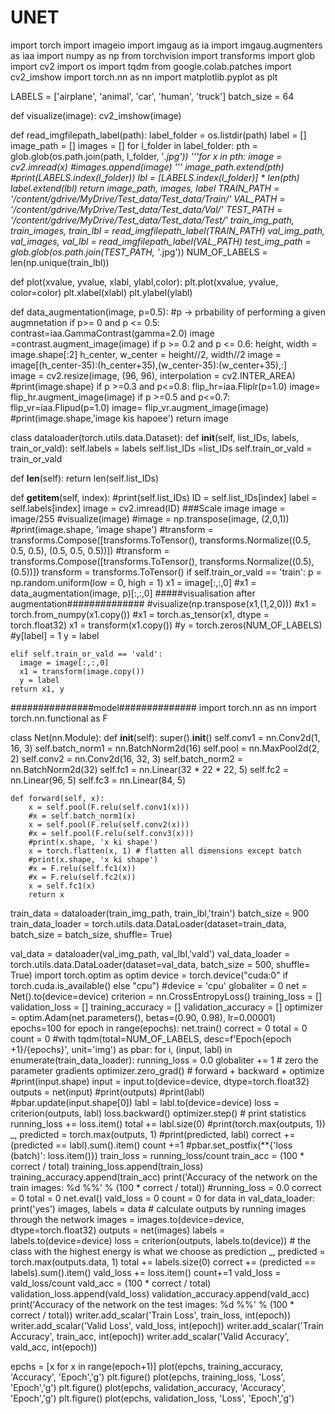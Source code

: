 # UNET
import torch
import imageio
import imgaug as ia
import imgaug.augmenters as iaa
import numpy as np
from torchvision import transforms
import glob
import cv2
import os
import tqdm
from google.colab.patches import cv2_imshow
import torch.nn as nn
import matplotlib.pyplot as plt

LABELS = ['airplane', 'animal', 'car', 'human', 'truck']
batch_size = 64

def visualize(image):
  cv2_imshow(image)


def read_imgfilepath_label(path):
  label_folder = os.listdir(path)
  label = []
  image_path = []
  images = []
  for l_folder in label_folder:
     pth = glob.glob(os.path.join(path, l_folder, '*.jpg'))
     '''for x in pth:
       image = cv2.imread(x) 
       #images.append(image) '''
     image_path.extend(pth)
     #print(LABELS.index(l_folder))
     lbl = [LABELS.index(l_folder)] * len(pth)
     label.extend(lbl)
  return image_path, images, label
TRAIN_PATH = '/content/gdrive/MyDrive/Test_data/Test_data/Train/'
VAL_PATH = '/content/gdrive/MyDrive/Test_data/Test_data/Val/'
TEST_PATH = '/content/gdrive/MyDrive/Test_data/Test_data/Test/'
train_img_path, train_images, train_lbl = read_imgfilepath_label(TRAIN_PATH)
val_img_path, val_images, val_lbl = read_imgfilepath_label(VAL_PATH)
test_img_path = glob.glob(os.path.join(TEST_PATH, '*.jpg')) 
NUM_OF_LABELS = len(np.unique(train_lbl)) 

def plot(xvalue, yvalue, xlabl, ylabl,color):
  plt.plot(xvalue, yvalue, color=color)
  plt.xlabel(xlabl)
  plt.ylabel(ylabl)
  
def data_augmentation(image, p=0.5):
  #p -> prbability of performing a given augmnetation
  if p>= 0 and p <= 0.5:
    contrast=iaa.GammaContrast(gamma=2.0)
    image =contrast.augment_image(image)
  if p >= 0.2 and p <= 0.6:
    height, width = image.shape[:2]
    h_center, w_center = height//2, width//2
    image = image[(h_center-35):(h_center+35),(w_center-35):(w_center+35),:]   
    image = cv2.resize(image, (96, 96), interpolation = cv2.INTER_AREA)
    #print(image.shape)
  if p >=0.3 and p<=0.8:
    flip_hr=iaa.Fliplr(p=1.0)
    image= flip_hr.augment_image(image)
  if p >=0.5 and p<=0.7:
    flip_vr=iaa.Flipud(p=1.0)
    image= flip_vr.augment_image(image)
  #print(image.shape,'image kis hapoee')
  return image
  
class dataloader(torch.utils.data.Dataset):
  def __init__(self, list_IDs, labels, train_or_vald):
    self.labels = labels
    self.list_IDs =list_IDs
    self.train_or_vald = train_or_vald

  def __len__(self):
    return len(self.list_IDs)

  def __getitem__(self, index):
    #print(self.list_IDs)
    ID = self.list_IDs[index]
    label = self.labels[index]
    image = cv2.imread(ID)
    ###Scale image
    image = image/255
    #visualize(image)
    #image = np.transpose(image, (2,0,1))
    #print(image.shape, 'image shape')
    #transform = transforms.Compose([transforms.ToTensor(), transforms.Normalize((0.5, 0.5, 0.5), (0.5, 0.5, 0.5))])
    #transform = transforms.Compose([transforms.ToTensor(), transforms.Normalize((0.5), (0.5))])
    transform = transforms.ToTensor()
    if self.train_or_vald == 'train':
      p = np.random.uniform(low = 0, high = 1)
      x1 = image[:,:,0]
      #x1 = data_augmentation(image, p)[:,:,0]
      #####visualisation after augmentation##############
      #visualize(np.transpose(x1,(1,2,0)))
      #x1 = torch.from_numpy(x1.copy())
      #x1 = torch.as_tensor(x1, dtype = torch.float32)
      x1 = transform(x1.copy())
      #y = torch.zeros(NUM_OF_LABELS)
      #y[label] = 1
      y = label

    elif self.train_or_vald == 'vald':
      image = image[:,:,0]
      x1 = transform(image.copy())
      y = label 
    return x1, y


###############model##############
import torch.nn as nn
import torch.nn.functional as F


class Net(nn.Module):
    def __init__(self):
        super().__init__()
        self.conv1 = nn.Conv2d(1, 16, 3)
        self.batch_norm1 = nn.BatchNorm2d(16)
        self.pool = nn.MaxPool2d(2, 2)
        self.conv2 = nn.Conv2d(16, 32, 3)
        self.batch_norm2 = nn.BatchNorm2d(32)
        self.fc1 = nn.Linear(32 * 22 * 22, 5)
        self.fc2 = nn.Linear(96, 5)
        self.fc3 = nn.Linear(84, 5)

    def forward(self, x):
        x = self.pool(F.relu(self.conv1(x)))
        #x = self.batch_norm1(x)
        x = self.pool(F.relu(self.conv2(x)))
        #x = self.pool(F.relu(self.conv3(x)))
        #print(x.shape, 'x ki shape')
        x = torch.flatten(x, 1) # flatten all dimensions except batch
        #print(x.shape, 'x ki shape')
        #x = F.relu(self.fc1(x))
        #x = F.relu(self.fc2(x))
        x = self.fc1(x)
        return x
  train_data = dataloader(train_img_path, train_lbl,'train')
batch_size = 900
train_data_loader = torch.utils.data.DataLoader(dataset=train_data, batch_size = batch_size, shuffle= True)

val_data = dataloader(val_img_path, val_lbl,'vald')
val_data_loader = torch.utils.data.DataLoader(dataset=val_data, batch_size = 500, shuffle= True)
import torch.optim as optim
device = torch.device("cuda:0" if torch.cuda.is_available() else "cpu")
#device = 'cpu'
globaliter = 0
net = Net().to(device=device)
criterion = nn.CrossEntropyLoss()
training_loss = []
validation_loss = []
training_accuracy = []
validation_accuracy = []
optimizer = optim.Adam(net.parameters(), betas=(0.90, 0.98), lr=0.00001)
epochs=100
for epoch in range(epochs):
  net.train()
  correct = 0
  total = 0
  count = 0
  #with tqdm(total=NUM_OF_LABELS, desc=f'Epoch{epoch +1}/{epochs}', unit='img') as pbar:
  for i, (input, labl) in enumerate(train_data_loader):
    running_loss = 0.0
    globaliter += 1
    # zero the parameter gradients
    optimizer.zero_grad()
    # forward + backward + optimize
    #print(input.shape)
    input = input.to(device=device, dtype=torch.float32)
    outputs = net(input)
    #print(outputs)
    #print(labl)
    #pbar.update(input.shape[0])
    labl = labl.to(device=device)
    loss = criterion(outputs, labl)
    loss.backward()
    optimizer.step()
    # print statistics
    running_loss += loss.item()
    total += labl.size(0)
    #print(torch.max(outputs, 1))
    _, predicted = torch.max(outputs, 1)
    #print(predicted, labl)
    correct += (predicted == labl).sum().item()
    count +=1
    #pbar.set_postfix(**{'loss (batch)': loss.item()})
  train_loss = running_loss/count
  train_acc = (100 * correct / total)
  training_loss.append(train_loss)
  training_accuracy.append(train_acc)
  print('Accuracy of the network on the train images: %d %%' % (100 * correct / total))
        #running_loss = 0.0
  correct = 0
  total = 0
  net.eval()
  vald_loss = 0
  count = 0
  for data in val_data_loader:
    print('yes')
    images, labels = data
    # calculate outputs by running images through the network
    images = images.to(device=device, dtype=torch.float32)
    outputs = net(images)
    labels = labels.to(device=device)
    loss = criterion(outputs, labels.to(device))
    # the class with the highest energy is what we choose as prediction
    _, predicted = torch.max(outputs.data, 1)
    total += labels.size(0)
    correct += (predicted == labels).sum().item()
    vald_loss += loss.item()
    count+=1
  vald_loss = vald_loss/count
  vald_acc = (100 * correct / total)
  validation_loss.append(vald_loss)
  validation_accuracy.append(vald_acc)
  print('Accuracy of the network on the test images: %d %%' % (100 * correct / total))
  writer.add_scalar('Train Loss', train_loss, int(epoch))
  writer.add_scalar('Valid Loss', vald_loss, int(epoch))
  writer.add_scalar('Train Accuracy', train_acc, int(epoch))
  writer.add_scalar('Valid Accuracy', vald_acc, int(epoch))
  

epchs = [x for x in range(epoch+1)]
plot(epchs, training_accuracy, 'Accuracy', 'Epoch','g')
plt.figure()
plot(epchs, training_loss, 'Loss', 'Epoch','g')
plt.figure()
plot(epchs, validation_accuracy, 'Accuracy', 'Epoch','g')
plt.figure()
plot(epchs, validation_loss, 'Loss', 'Epoch','g')
